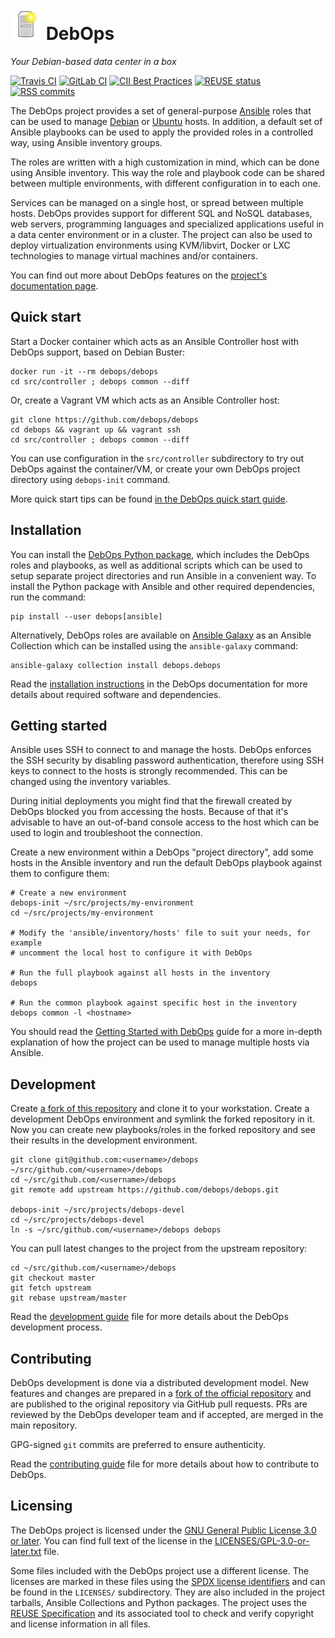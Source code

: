 <!--
Copyright (C) 2018-2020 Maciej Delmanowski <drybjed@gmail.com>
Copyright (C) 2018-2020 DebOps <https://debops.org/>

SPDX-License-Identifier: GPL-3.0-or-later
-->

# [![DebOps logo][debops-logo]](https://debops.org/) DebOps

*Your Debian-based data center in a box*

[![Travis CI][travis-ci]](https://travis-ci.org/debops/debops)
[![GitLab CI][gitlab-ci]](https://gitlab.com/debops/debops/pipelines)
[![CII Best Practices][cii-best-practices]](https://bestpractices.coreinfrastructure.org/en/projects/237)
[![REUSE status][reuse-status]](https://api.reuse.software/info/github.com/debops/debops)
[![RSS commits][rss-commits]](https://github.com/debops/debops/commits/master.atom)

[debops-logo]: https://raw.githubusercontent.com/debops/debops/master/lib/images/debops-small.png
[travis-ci]: https://img.shields.io/travis/debops/debops.svg?style=flat
[gitlab-ci]: https://gitlab.com/debops/debops/badges/master/pipeline.svg
[cii-best-practices]: https://bestpractices.coreinfrastructure.org/projects/237/badge
[reuse-status]: https://api.reuse.software/badge/github.com/debops/debops
[rss-commits]: https://img.shields.io/badge/RSS-commits-orange.svg


The DebOps project provides a set of general-purpose [Ansible][ansible] roles
that can be used to manage [Debian][debian] or [Ubuntu][ubuntu] hosts. In
addition, a default set of Ansible playbooks can be used to apply the provided
roles in a controlled way, using Ansible inventory groups.

[ansible]: https://github.com/ansible/ansible/
[debian]: https://www.debian.org/
[ubuntu]: https://www.ubuntu.com/

The roles are written with a high customization in mind, which can be done
using Ansible inventory. This way the role and playbook code can be shared
between multiple environments, with different configuration in to each one.

Services can be managed on a single host, or spread between multiple hosts.
DebOps provides support for different SQL and NoSQL databases, web servers,
programming languages and specialized applications useful in a data center
environment or in a cluster. The project can also be used to deploy
virtualization environments using KVM/libvirt, Docker or LXC technologies to
manage virtual machines and/or containers.

You can find out more about DebOps features on the [project's documentation
page][debops-docs].

[debops-docs]: https://docs.debops.org/


## Quick start

Start a Docker container which acts as an Ansible Controller host with DebOps
support, based on Debian Buster:

    docker run -it --rm debops/debops
    cd src/controller ; debops common --diff

Or, create a Vagrant VM which acts as an Ansible Controller host:

    git clone https://github.com/debops/debops
    cd debops && vagrant up && vagrant ssh
    cd src/controller ; debops common --diff

You can use configuration in the `src/controller` subdirectory to try out
DebOps against the container/VM, or create your own DebOps project directory
using `debops-init` command.

More quick start tips can be found [in the DebOps quick start guide][quick-start].

[quick-start]: https://docs.debops.org/en/master/introduction/quick-start.html


Installation
------------

You can install the [DebOps Python package][debops-pypi], which includes the
DebOps roles and playbooks, as well as additional scripts which can be used to
setup separate project directories and run Ansible in a convenient way. To
install the Python package with Ansible and other required dependencies, run
the command:

    pip install --user debops[ansible]

[debops-pypi]: https://pypi.org/project/debops/

Alternatively, DebOps roles are available on [Ansible Galaxy][debops-galaxy]
as an Ansible Collection which can be installed using the `ansible-galaxy`
command:

    ansible-galaxy collection install debops.debops

[debops-galaxy]: https://galaxy.ansible.com/debops/debops/

Read the [installation instructions][install] in the DebOps documentation for
more details about required software and dependencies.

[install]: https://docs.debops.org/en/master/introduction/install.html


## Getting started

Ansible uses SSH to connect to and manage the hosts. DebOps enforces the SSH
security by disabling password authentication, therefore using SSH keys to
connect to the hosts is strongly recommended. This can be changed using the
inventory variables.

During initial deployments you might find that the firewall created by DebOps
blocked you from accessing the hosts. Because of that it's advisable to have an
out-of-band console access to the host which can be used to login and
troubleshoot the connection.

Create a new environment within a DebOps "project directory", add some hosts in
the Ansible inventory and run the default DebOps playbook against them to
configure them:

    # Create a new environment
    debops-init ~/src/projects/my-environment
    cd ~/src/projects/my-environment

    # Modify the 'ansible/inventory/hosts' file to suit your needs, for example
    # uncomment the local host to configure it with DebOps

    # Run the full playbook against all hosts in the inventory
    debops

    # Run the common playbook against specific host in the inventory
    debops common -l <hostname>

You should read the [Getting Started with DebOps][getting-started] guide for
a more in-depth explanation of how the project can be used to manage multiple
hosts via Ansible.

[getting-started]: https://docs.debops.org/en/master/introduction/getting-started.html


Development
-----------

Create [a fork of this repository][debops-fork] and clone it to your
workstation. Create a development DebOps environment and symlink the forked
repository in it. Now you can create new playbooks/roles in the forked
repository and see their results in the development environment.

    git clone git@github.com:<username>/debops ~/src/github.com/<username>/debops
    cd ~/src/github.com/<username>/debops
    git remote add upstream https://github.com/debops/debops.git

    debops-init ~/src/projects/debops-devel
    cd ~/src/projects/debops-devel
    ln -s ~/src/github.com/<username>/debops debops

You can pull latest changes to the project from the upstream repository:

    cd ~/src/github.com/<username>/debops
    git checkout master
    git fetch upstream
    git rebase upstream/master

Read the [development guide][devel-guide] file for more details about the
DebOps development process.

[devel-guide]: https://docs.debops.org/en/master/developer-guide/contribution-workflow.html


## Contributing

DebOps development is done via a distributed development model. New features
and changes are prepared in a [fork of the official repository][debops-fork]
and are published to the original repository via GitHub pull requests. PRs are
reviewed by the DebOps developer team and if accepted, are merged in the main
repository.

[debops-fork]: https://github.com/debops/debops/fork

GPG-signed `git` commits are preferred to ensure authenticity.

Read the [contributing guide][contrib-guide] file for more details about how to
contribute to DebOps.

[contrib-guide]: https://docs.debops.org/en/master/developer-guide/contributing.html


## Licensing

The DebOps project is licensed under the [GNU General Public License 3.0 or later][GPL-3.0-or-later].
You can find full text of the license in the [LICENSES/GPL-3.0-or-later.txt] file.

Some files included with the DebOps project use a different license.
The licenses are marked in these files using the [SPDX license identifiers][spdx-ids]
and can be found in the `LICENSES/` subdirectory. They are also included in the
project tarballs, Ansible Collections and Python packages. The project uses the
[REUSE Specification][reuse-specification] and its associated tool to check and
verify copyright and license information in all files.

[GPL-3.0-or-later]: https://www.gnu.org/licenses/gpl-3.0
[LICENSES/GPL-3.0-or-later.txt]: https://github.com/debops/debops/blob/master/LICENSES/GPL-3.0-or-later.txt
[spdx-ids]: https://spdx.org/ids
[reuse-specification]: https://reuse.software/spec/
